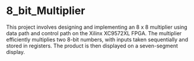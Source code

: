 # 8_bit_Multiplier
This project involves designing and implementing an 8 x 8 multiplier using data path and control path on the Xilinx XC9572XL FPGA. The multiplier efficiently multiplies two 8-bit numbers, with inputs taken sequentially and stored in registers. The product is then displayed on a seven-segment display.

